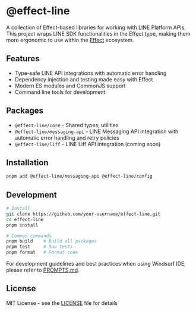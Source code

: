 # @effect-line

A collection of Effect-based libraries for working with LINE Platform APIs. This project wraps LINE SDK functionalities in the Effect type, making them more ergonomic to use within the [Effect](https://www.effect.website) ecosystem.

## Features

- Type-safe LINE API integrations with automatic error handling
- Dependency injection and testing made easy with Effect
- Modern ES modules and CommonJS support
- Command line tools for development

## Packages

- `@effect-line/core` - Shared types, utilities
- `@effect-line/messaging-api` - LINE Messaging API integration with automatic error handling and retry policies
- `@effect-line/liff` - LINE Liff API integration (coming soon)

## Installation

```bash
pnpm add @effect-line/messaging-api @effect-line/config
```

## Development

```bash
# Install
git clone https://github.com/your-username/effect-line.git
cd effect-line
pnpm install

# Common commands
pnpm build    # Build all packages
pnpm test     # Run tests
pnpm format   # Format code
```

For development guidelines and best practices when using Windsurf IDE, please refer to [PROMPTS.md](PROMPTS.md).

## License

MIT License - see the [LICENSE](LICENSE) file for details
